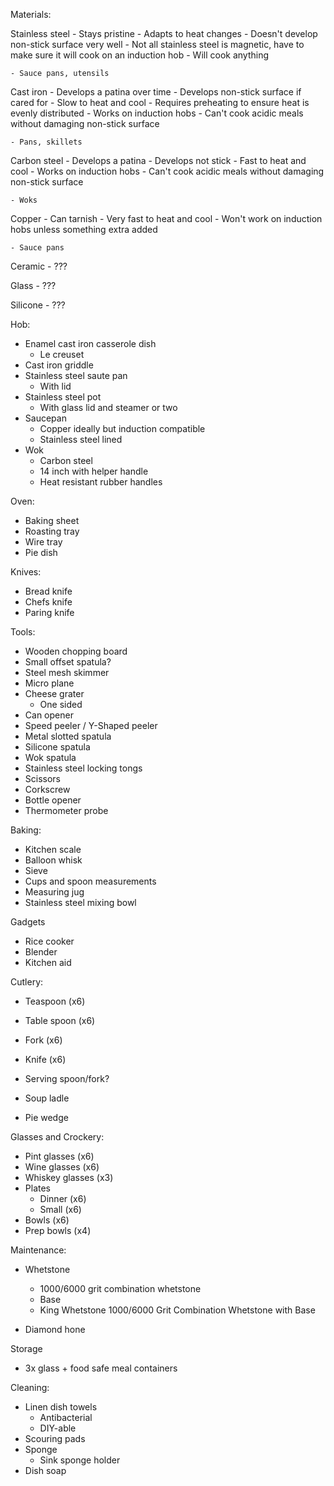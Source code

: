 Materials:

Stainless steel
    - Stays pristine
    - Adapts to heat changes
    - Doesn't develop non-stick surface very well
    - Not all stainless steel is magnetic, have to make sure it will cook on an induction hob
    - Will cook anything

    - Sauce pans, utensils

Cast iron
    - Develops a patina over time
    - Develops non-stick surface if cared for
    - Slow to heat and cool
        - Requires preheating to ensure heat is evenly distributed
    - Works on induction hobs
    - Can't cook acidic meals without damaging non-stick surface

    - Pans, skillets

Carbon steel
    - Develops a patina
    - Develops not stick
    - Fast to heat and cool
    - Works on induction hobs
    - Can't cook acidic meals without damaging non-stick surface

    - Woks

Copper
    - Can tarnish
    - Very fast to heat and cool
    - Won't work on induction hobs unless something extra added

    - Sauce pans

Ceramic
    - ???

Glass
    - ???

Silicone
    - ???

Hob:
- Enamel cast iron casserole dish 
    - Le creuset
- Cast iron griddle
- Stainless steel saute pan
    - With lid
- Stainless steel pot 
    - With glass lid and steamer or two
- Saucepan
    - Copper ideally but induction compatible 
    - Stainless steel lined
- Wok
    - Carbon steel
    - 14 inch with helper handle
    - Heat resistant rubber handles

Oven:
- Baking sheet
- Roasting tray
- Wire tray
- Pie dish

Knives:
- Bread knife
- Chefs knife
- Paring knife

Tools:
- Wooden chopping board
- Small offset spatula?
- Steel mesh skimmer
- Micro plane
- Cheese grater
    - One sided
- Can opener
- Speed peeler / Y-Shaped peeler
- Metal slotted spatula
- Silicone spatula
- Wok spatula
- Stainless steel locking tongs
- Scissors
- Corkscrew
- Bottle opener
- Thermometer probe

Baking:
- Kitchen scale
- Balloon whisk
- Sieve
- Cups and spoon measurements
- Measuring jug
- Stainless steel mixing bowl

Gadgets
- Rice cooker
- Blender
- Kitchen aid

Cutlery:
- Teaspoon (x6)
- Table spoon (x6)
- Fork (x6)
- Knife (x6)

- Serving spoon/fork? 
- Soup ladle
- Pie wedge 

Glasses and Crockery:
- Pint glasses (x6)
- Wine glasses (x6)
- Whiskey glasses (x3)
- Plates
    - Dinner (x6)
    - Small (x6)
- Bowls (x6)
- Prep bowls (x4)

Maintenance:
- Whetstone
    - 1000/6000 grit combination whetstone
    - Base
    - King Whetstone 1000/6000 Grit Combination Whetstone with Base

- Diamond hone

Storage
- 3x glass + food safe meal containers

Cleaning:
- Linen dish towels
    - Antibacterial
    - DIY-able
- Scouring pads
- Sponge
    - Sink sponge holder
- Dish soap
